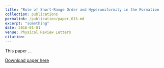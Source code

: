 ```yaml
---
title: "Role of Short-Range Order and Hyperuniformity in the Formation of Band Gaps in Disordered Photonic Materials"
collection: publications
permalink: /publication/paper_013.md
excerpt: "something"
date: 2016-01-01
venue: Physical Review Letters
citation:
---
```

This paper ...

[Download paper here](http://pfdamasceno.github.io/files/2016_Froufe-Perez.pdf)
